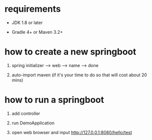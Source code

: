 
# requirements

* JDK 1.8 or later

* Gradle 4+ or Maven 3.2+

# how to create a new springboot

1. spring initializer --> web --> name --> done

2. auto-import maven (if it's your time to do so that will cost about 20 mins)

# how to run a springboot

1. add controller 

2. run DemoApplication

3. open web browser and input http://127.0.0.1:8080/hello/test

